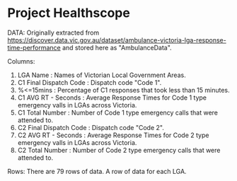 # Project Healthscope

DATA: Originally extracted from https://discover.data.vic.gov.au/dataset/ambulance-victoria-lga-response-time-performance and stored here as "AmbulanceData".

Columns:
  1. LGA Name                : Names of Victorian Local Government Areas.
  2. C1 Final Dispatch Code  : Dispatch code "Code 1".
  4. %<=15mins               : Percentage of C1 responses that took less than 15 minutes.
  5. C1 AVG RT - Seconds     : Average Response Times for Code 1 type emergency valls in LGAs across Victoria.
  6. C1 Total Number         : Number of Code 1 type emergency calls that were attended to.
  7. C2 Final Dispatch Code  : Dispatch code "Code 2".
  8. C2 AVG RT - Seconds     : Average Response Times for Code 2 type emergency valls in LGAs across Victoria.
  9. C2 Total Number         : Number of Code 2 type emergency calls that were attended to.

Rows:
  There are 79 rows of data. A row of data for each LGA.

